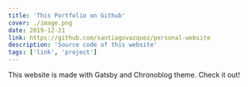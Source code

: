 ```yaml
---
title: 'This Portfolio on Github'
cover: ./image.png
date: 2019-12-21
link: https://github.com/santiagovazquez/personal-website
description: 'Source code of this website'
tags: ['link', 'project']
---
```


This website is made with Gatsby and Chronoblog theme. Check it out!
